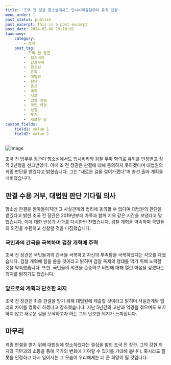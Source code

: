 ```yaml
---
title: '조국 전 장관 항소심에서도 입시비리감찰무마 유죄 인정'
menu_order: 1
post_status: publish
post_excerpt: This is a post excerpt
post_date: 2024-02-08 19:18:02
taxonomy:
    category:
        - 정치
    post_tag:
        - 조국 전 장관
        -  입시비리
        -  감찰무마
        -  항소심
        -  유죄
        -  대법원
        -  판단
        -  총선
        -  계획
        -  사과
        -  검찰 개혁
        -  국민 의견
        -  성찰
        -  포기
        -  새로운 길
custom_fields:
    field1: value 1
    field2: value 2
---
```


![Image](https://imgnews.pstatic.net/image/031/2024/02/08/0000811721_001_20240208154401112.jpg?type=w647)

조국 전 법무부 장관이 항소심에서도 입시비리와 감찰 무마 혐의로 유죄를 인정받고 징역 2년형을 선고받았다. 이에 조 전 장관은 판결에 대해 동의하지 못하겠다며 대법원의 최종 판단을 받겠다고 밝혔습니다. 그는 "새로운 길을 걸어가겠다"며 총선 출마 계획을 내비쳤습니다.
## 판결 수용 거부, 대법원 판단 기다릴 의사
항소심 판결을 받아들이지만 그 사실관계와 법리에 동의할 수 없다며 대법원의 판단을 받겠다고 밝힌 조국 전 장관은 2019년부터 가족과 함께 지옥 같은 시간을 보냈다고 말했습니다. 이에 대한 반성과 사과를 다시한번 전했습니다. 검찰 개혁을 약속하며 국민들의 의견을 수렴하고 성찰할 것을 다짐했습니다.
### 국민과의 간극을 극복하며 검찰 개혁에 주력
조국 전 장관은 국민들과의 간극을 극복하고 자신의 부족함을 극복하겠다는 각오를 다졌습니다. 검찰 개혁에 힘을 쏟을 것이라고 밝히며 검찰 독재의 행태를 막기 위해 노력할 것을 약속했습니다. 또한, 국민들의 의견을 존중하고 비판에 대해 열린 마음을 갖겠다는 의지를 밝히기도 했습니다.
### 앞으로의 계획과 단호한 의지
조국 전 장관은 최종 판결을 받기 위해 대법원에 제출할 것이라고 밝히며 사실관계와 법리의 차이를 명확히 하겠다고 강조했습니다. 지난 5년간의 고난과 역경을 겪으며도 포기하지 않고 새로운 길을 모색하고자 하는 그의 단호한 의지가 느껴집니다.
## 마무리
최종 판결을 받기 위해 대법원에 항소하겠다는 결심을 밝힌 조국 전 장관. 그의 강한 의지와 국민과의 소통을 통해 국가의 변화에 기여할 수 있기를 기대해 봅니다. 혹시라도 잘못을 인정하고 다시 일어서는 그 모습이 우리에게는 더 큰 희망이 될 것입니다.
